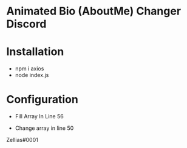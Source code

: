 # Animated Bio (AboutMe) Changer Discord
# Installation

- npm i axios
- node index.js
 
 # Configuration

- Fill Array In Line 56

- Change array in line 50

Zellias#0001
